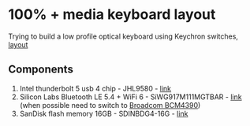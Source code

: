 # 100% + media keyboard layout 
Trying to build a low profile optical keyboard using Keychron switches, <a href="https://keyboard-layout-editor.com/##@_backcolor=%23333333&name=Barakadax's%20100%25%20+%20media&author=Barakadax&radii=6PX%3B&@_y:-0.1&x:18.35&c=%23282828&t=%23aaaaaa&p=DCS&w:6.25&d:true%3B&=%3Cimg%20src%2F='https%2F:%2F%2F%2F%2Fcdn.globalso.com%2F%2Fqiangliled%2F%2FOutdoor-P10-High-Refresh-Rate-LED-Display-Module.jpg'%20width%2F='335'%20height%2F='55'%3E%3B&@_y:-0.9&a:5%3B&=Esc%0A%F0%9F%94%92&_x:1%3B&=F1&=F2&=F3&=F4&_x:0.5%3B&=F5&=F6&=F7&=F8&_x:0.5%3B&=F9&=F10&=F11&=F12&_x:0.25%3B&=PrtSc&=Scroll%20Lock&=Pause%0ABreak%3B&@_y:0.3999999999999999%3B&=~%0A%60&=!%0A1&=%2F@%0A2&=%23%0A3&=$%0A4&=%25%0A5&=%5E%0A6&=%2F&%0A7&=*%0A8&=(%0A9&=)%0A0&=%2F_%0A-&=+%0A%2F=&_w:2%3B&=Backspace&_x:0.25%3B&=Insert&=Home&=PgUp&_x:0.25%3B&=Num%20Lock&=%2F%2F&=*&=-&_x:0.25%3B&=%E2%8F%AE%EF%B8%8F&=%E2%8F%AD%EF%B8%8F%3B&@_w:1.5%3B&=Tab&=Q&=W&=E&=R&=T&=Y&=U&=I&=O&=P&=%7B%0A%5B&=%7D%0A%5D&_w:1.5%3B&=%7C%0A%5C&_x:0.25%3B&=Delete&=End&=PgDn&_x:0.25%3B&=7&=8&=9&_h:2%3B&=+&_x:0.25%3B&=%F0%9F%94%87&=%E2%8F%AF%EF%B8%8F%3B&@_w:1.75%3B&=Caps&=A&=S&=D&=F&=G&=H&=J&=K&=L&=%2F:%0A%2F%3B&=%22%0A'&_w:2.25%3B&=Enter&_x:0.375&t=%23ff8c00&a:7&fa@:2%3B&w:0.5&d:true%3B&=%3Ci%20class%2F='fa%20fa-circle'%3E%3C%2F%2Fi%3E&_x:0.25&w:0.5&d:true%3B&=%3Ci%20class%2F='fa%20fa-circle'%3E%3C%2F%2Fi%3E&_x:0.25&w:0.5&d:true%3B&=%3Ci%20class%2F='fa%20fa-circle'%3E%3C%2F%2Fi%3E&_x:0.25&w:0.5&d:true%3B&=%3Ci%20class%2F='fa%20fa-circle'%3E%3C%2F%2Fi%3E&_x:0.375&t=%23aaaaaa&a:5&f:3%3B&=4&_f:3%3B&=5&_f:3%3B&=6&_x:1.25&f:3%3B&=%F0%9F%94%88&_f:3%3B&=%F0%9F%94%8A%3B&@_f:3&w:2.25%3B&=Shift&_f:3%3B&=Z&_f:3%3B&=X&_f:3%3B&=C&_f:3%3B&=V&_f:3%3B&=B&_f:3%3B&=N&_f:3%3B&=M&_fa@:2&:8%3B%3B&=%3C%0A,&=%3E%0A.&=%3F%0A%2F%2F&_w:2.75%3B&=Shift&_x:1.25%3B&=%E2%86%91&_x:1.25%3B&=1&=2&=3&_h:2%3B&=Enter&_x:0.25%3B&=%F0%9F%8E%99%EF%B8%8F&=%F0%9F%8E%A5%3B&@_w:1.25%3B&=Ctrl&_w:1.25%3B&=cmd&_w:1.25%3B&=Alt&_w:6.25%3B&=space&_w:1.25%3B&=Alt&_w:1.25%3B&=fn&_w:1.25%3B&=Menu&_w:1.25%3B&=Ctrl&_x:0.25%3B&=%E2%86%90&=%E2%86%93&=%E2%86%92&_x:0.25&w:2%3B&=0&=.&_x:1.1000000000000014&a:7&w:2&d:true%3B&=%3Cimg%20src%2F='https%2F:%2F%2F%2F%2Fi.ytimg.com%2F%2Fvi%2F%2FaxHW2gq%2F_HB0%2F%2Fhq720.jpg%3Fsqp%2F=-oaymwEhCK4FEIIDSFryq4qpAxMIARUAAAAAGAElAADIQj0AgKJD%2F&rs%2F=AOn4CLBq31AEVK9IVaQ1nFmgpxwAe7eisg'%20width%2F='105'%20height%2F='50'%3E">layout</a>
<br>

## Components
<ol>
    <li>Intel thunderbolt 5 usb 4 chip - JHL9580 - <a href="https://www.mouser.co.il/ProductDetail/Intel/JHL9580-S-RN7W?qs=iLKYxzqNS742ZoPg4jmqBQ%3D%3D">link</a></li>
    <li>Silicon Labs Bluetooth LE 5.4 + WiFi 6 - SiWG917M111MGTBAR - <a href="https://www.mouser.co.il/ProductDetail/Silicon-Labs/SiWG917M111MGTBAR?qs=ST9lo4GX8V0Yu5exfwFKXg%3D%3D">link</a><br>(when possible need to switch to <a href="https://www.broadcom.com/products/wireless/wireless-lan-bluetooth/bcm4390">Broadcom BCM4390</a>)</li>
    <li>SanDisk flash memory 16GB - SDINBDG4-16G - <a href="https://www.mouser.co.il/ProductDetail/SanDisk/SDINBDG4-16G?qs=5aG0NVq1C4yJ1K0XZbN2MA%3D%3D">link</a></li>
</ol>